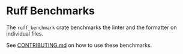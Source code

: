 # Ruff Benchmarks

The `ruff_benchmark` crate benchmarks the linter and the formatter on individual files.

See [CONTRIBUTING.md](../../CONTRIBUTING.md) on how to use these benchmarks.
